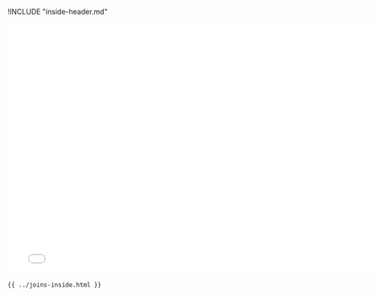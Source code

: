 !INCLUDE "inside-header.md"

<iframe src="../../joins-inside.html" width="770" height="500" frameBorder="0" seamless="seamless">
</iframe>

```html
{{ ../joins-inside.html }}
```
